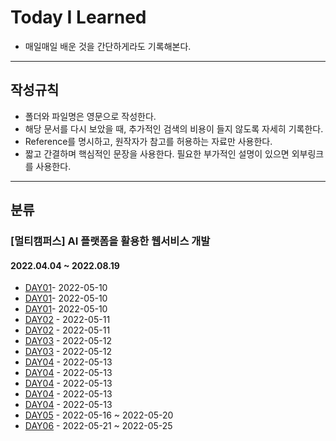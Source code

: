 # Today I Learned

- 매일매일 배운 것을 간단하게라도 기록해본다.

---

## 작성규칙

- 폴더와 파일명은 영문으로 작성한다.
- 해당 문서를 다시 보았을 때, 추가적인 검색의 비용이 들지 않도록 자세히 기록한다.
- Reference를 명시하고, 원작자가 참고를 허용하는 자료만 사용한다.
- 짧고 간결하며 핵심적인 문장을 사용한다. 필요한 부가적인 설명이 있으면 외부링크를 사용한다.

---

## 분류

### [멀티캠퍼스] AI 플랫폼을 활용한 웹서비스 개발

#### 2022.04.04 ~ 2022.08.19

- [DAY01](/day01/)- 2022-05-10
- [DAY01](/day011/)- 2022-05-10
- [DAY01](/day01ws/)- 2022-05-10
- [DAY02](/day02/) - 2022-05-11
- [DAY02](/day022/) - 2022-05-11
- [DAY03](/day03/) - 2022-05-12
- [DAY03](/day033/) - 2022-05-12
- [DAY04](/day04/) - 2022-05-13
- [DAY04](/day044/) - 2022-05-13
- [DAY04](/day045) - 2022-05-13
- [DAY04](/day046/) - 2022-05-13
- [DAY04](/day047/) - 2022-05-13
- [DAY05](/day05/) - 2022-05-16 ~ 2022-05-20
- [DAY06](/day06/) - 2022-05-21 ~ 2022-05-25
